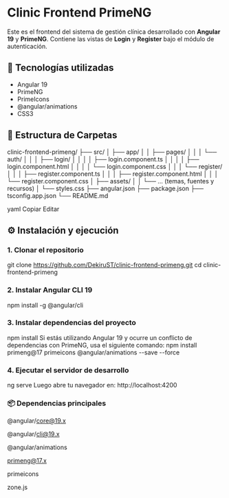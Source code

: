 # Clinic Frontend PrimeNG

Este es el frontend del sistema de gestión clínica desarrollado con **Angular 19** y **PrimeNG**. Contiene las vistas de **Login** y **Register** bajo el módulo de autenticación.

## 🚀 Tecnologías utilizadas

- Angular 19
- PrimeNG
- PrimeIcons
- @angular/animations
- CSS3


## 📁 Estructura de Carpetas

clinic-frontend-primeng/
├── src/
│ ├── app/
│ │ ├── pages/
│ │ │ └── auth/
│ │ │ ├── login/
│ │ │ │ ├── login.component.ts
│ │ │ │ ├── login.component.html
│ │ │ │ └── login.component.css
│ │ │ └── register/
│ │ │ ├── register.component.ts
│ │ │ ├── register.component.html
│ │ │ └── register.component.css
│ ├── assets/
│ │ └── ... (temas, fuentes y recursos)
│ └── styles.css
├── angular.json
├── package.json
├── tsconfig.app.json
└── README.md

yaml
Copiar
Editar


## ⚙️ Instalación y ejecución

### 1. Clonar el repositorio
git clone https://github.com/DekiruST/clinic-frontend-primeng.git
cd clinic-frontend-primeng

### 2. Instalar Angular CLI 19
npm install -g @angular/cli

### 3. Instalar dependencias del proyecto
npm install
Si estás utilizando Angular 19 y ocurre un conflicto de dependencias con PrimeNG, usa el siguiente comando:
npm install primeng@17 primeicons @angular/animations --save --force

### 4. Ejecutar el servidor de desarrollo
ng serve
Luego abre tu navegador en:
http://localhost:4200

### 📦 Dependencias principales
@angular/core@19.x

@angular/cli@19.x

@angular/animations

primeng@17.x

primeicons

zone.js
